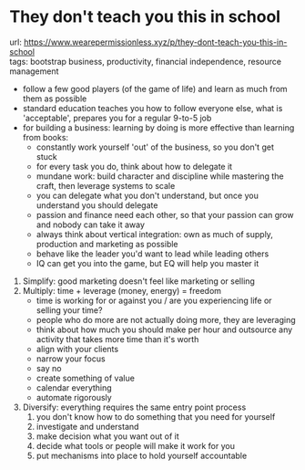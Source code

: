 # They don't teach you this in school

url: <https://www.wearepermissionless.xyz/p/they-dont-teach-you-this-in-school> \
tags: bootstrap business, productivity, financial independence, resource management

- follow a few good players (of the game of life) and learn as much from them as possible
- standard education teaches you how to follow everyone else, what is 'acceptable', prepares you for a regular 9-to-5 job
- for building a business: learning by doing is more effective than learning from books:
  - constantly work yourself 'out' of the business, so you don't get stuck
  - for every task you do, think about how to delegate it
  - mundane work: build character and discipline while mastering the craft, then leverage systems to scale
  - you can delegate what you don't understand, but once you understand you should delegate
  - passion and finance need each other, so that your passion can grow and nobody can take it away
  - always think about vertical integration: own as much of supply, production and marketing as possible
  - behave like the leader you'd want to lead while leading others
  - IQ can get you into the game, but EQ will help you master it

1. Simplify: good marketing doesn't feel like marketing or selling
2. Multiply: time + leverage (money, energy) = freedom
    - time is working for or against you / are you experiencing life or selling your time?
    - people who do more are not actually doing more, they are leveraging
    - think about how much you should make per hour and outsource any activity that takes more time than it's worth
    - align with your clients
    - narrow your focus
    - say no
    - create something of value
    - calendar everything
    - automate rigorously
3. Diversify: everything requires the same entry point process
    1. you don't know how to do something that you need for yourself
    2. investigate and understand
    3. make decision what you want out of it
    4. decide what tools or people will make it work for you
    5. put mechanisms into place to hold yourself accountable
